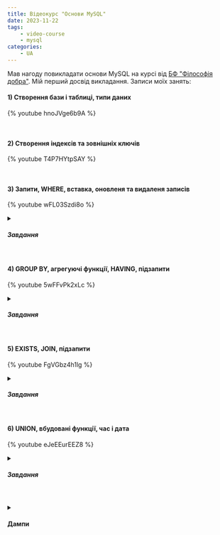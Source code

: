 ```yaml
---
title: Відеокурс "Основи MySQL"
date: 2023-11-22
tags:
    - video-course
    - mysql
categories:
    - UA
---
```


Мав нагоду повикладати основи MySQL <!-- more --> на курсі від [БФ "Філософія добра"](https://phk.com.ua). Мій перший досвід викладання. Записи моїх занять:

#### 1) Створення бази і таблиці, типи даних
{% youtube hnoJVge6b9A %}

<br/>

#### 2) Створення індексів та зовнішніх ключів
{% youtube T4P7HYtpSAY %}

<br/>

#### 3) Запити, WHERE, вставка, оновленя та видаленя записів
{% youtube wFL03Szdi8o %}

<details>
   <summary>

   ##### Завдання
   
   </summary>

   {% gist 6050e4a21639d6fa973db898c7b26b1d 1-select-distinct.txt %}
   {% gist 6050e4a21639d6fa973db898c7b26b1d 2-where.txt %}
   {% gist 6050e4a21639d6fa973db898c7b26b1d 3-update.txt %}
   {% gist 6050e4a21639d6fa973db898c7b26b1d 4-insert.txt %}
   {% gist 6050e4a21639d6fa973db898c7b26b1d 5-in-between-like-regexp.txt %}
   {% gist 6050e4a21639d6fa973db898c7b26b1d 6-order-by-limit.txt %}

</details>

<br/>

#### 4) GROUP BY, агрегуючі функції, HAVING, підзапити
{% youtube 5wFFvPk2xLc %}

<details>
   <summary>

   ##### Завдання

   </summary>

   {% gist 6050e4a21639d6fa973db898c7b26b1d 7-group-by-aggregations-having.txt %}
</details>

<br/>

#### 5) EXISTS, JOIN, підзапити
{% youtube FgVGbz4h1lg %}

<details>
   <summary>

   ##### Завдання

   </summary>

   {% gist 6050e4a21639d6fa973db898c7b26b1d 8-subqueries.txt %}
   {% gist 6050e4a21639d6fa973db898c7b26b1d 9-join.txt %}
</details>

<br/>

#### 6) UNION, вбудовані функції, час і дата
{% youtube eJeEEurEEZ8 %}

<details>
   <summary>

   ##### Завдання

   </summary>

   {% gist 6050e4a21639d6fa973db898c7b26b1d 10-union.txt %}
   {% gist 6050e4a21639d6fa973db898c7b26b1d 11-functions.txt %}
</details>

<br/>
<br/>

<details>
   <summary>

   #### Дампи

   </summary>

   {% gist 6050e4a21639d6fa973db898c7b26b1d smartphones-db-dump.sql %}
   {% gist 6050e4a21639d6fa973db898c7b26b1d cities-db-dump.sql %}
   {% gist 6050e4a21639d6fa973db898c7b26b1d product-store-db-dump.sql %}
   {% gist 6050e4a21639d6fa973db898c7b26b1d orders-db-dump.sql %}
</details>